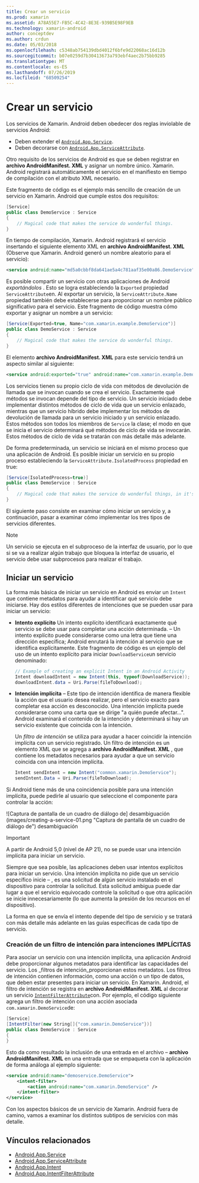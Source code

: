 ```yaml
---
title: Crear un servicio
ms.prod: xamarin
ms.assetid: A78A55E7-FB5C-4C42-8E3E-939B5E98F9EB
ms.technology: xamarin-android
author: conceptdev
ms.author: crdun
ms.date: 05/03/2018
ms.openlocfilehash: c5348ab754139dbd4012f6bfe9d22068ac16d12b
ms.sourcegitcommit: b07e0259d7b30413673a793ebf4aec2b75bb9285
ms.translationtype: MT
ms.contentlocale: es-ES
ms.lasthandoff: 07/26/2019
ms.locfileid: "68509254"
---
```

# <a name="creating-a-service"></a>Crear un servicio

Los servicios de Xamarin. Android deben obedecer dos reglas inviolable de servicios Android:

* Deben extender el [`Android.App.Service`](xref:Android.App.Service).
* Deben decorarse con [`Android.App.ServiceAttribute`](xref:Android.App.ServiceAttribute).

Otro requisito de los servicios de Android es que se deben registrar en **archivo AndroidManifest. XML** y asignar un nombre único. Xamarin. Android registrará automáticamente el servicio en el manifiesto en tiempo de compilación con el atributo XML necesario.

Este fragmento de código es el ejemplo más sencillo de creación de un servicio en Xamarin. Android que cumple estos dos requisitos:  

```csharp
[Service]
public class DemoService : Service
{
    // Magical code that makes the service do wonderful things.
}
```

En tiempo de compilación, Xamarin. Android registrará el servicio insertando el siguiente elemento XML en **archivo AndroidManifest. XML** (Observe que Xamarin. Android generó un nombre aleatorio para el servicio):

```xml
<service android:name="md5a0cbbf8da641ae5a4c781aaf35e00a86.DemoService" />
```

Es posible compartir un servicio con otras aplicaciones de Android _exportándolos_ . Esto se logra estableciendo la `Exported` propiedad `ServiceAttribute`en. Al exportar un servicio, la `ServiceAttribute.Name` propiedad también debe establecerse para proporcionar un nombre público significativo para el servicio. Este fragmento de código muestra cómo exportar y asignar un nombre a un servicio:

```csharp
[Service(Exported=true, Name="com.xamarin.example.DemoService")]
public class DemoService : Service
{
    // Magical code that makes the service do wonderful things.
}
```

El elemento **archivo AndroidManifest. XML** para este servicio tendrá un aspecto similar al siguiente:

```xml
<service android:exported="true" android:name="com.xamarin.example.DemoService" />
```

Los servicios tienen su propio ciclo de vida con métodos de devolución de llamada que se invocan cuando se crea el servicio. Exactamente qué métodos se invocan depende del tipo de servicio. Un servicio iniciado debe implementar distintos métodos de ciclo de vida que un servicio enlazado, mientras que un servicio híbrido debe implementar los métodos de devolución de llamada para un servicio iniciado y un servicio enlazado. Estos métodos son todos los miembros de `Service` la clase; el modo en que se inicia el servicio determinará qué métodos de ciclo de vida se invocarán. Estos métodos de ciclo de vida se tratarán con más detalle más adelante.

De forma predeterminada, un servicio se iniciará en el mismo proceso que una aplicación de Android. Es posible iniciar un servicio en su propio proceso estableciendo la `ServiceAttribute.IsolatedProcess` propiedad en true:

```csharp
[Service(IsolatedProcess=true)]
public class DemoService : Service
{
    // Magical code that makes the service do wonderful things, in it's own process!
}
```

El siguiente paso consiste en examinar cómo iniciar un servicio y, a continuación, pasar a examinar cómo implementar los tres tipos de servicios diferentes.

> [!NOTE]
> Un servicio se ejecuta en el subproceso de la interfaz de usuario, por lo que si se va a realizar algún trabajo que bloquea la interfaz de usuario, el servicio debe usar subprocesos para realizar el trabajo.

## <a name="starting-a-service"></a>Iniciar un servicio

La forma más básica de iniciar un servicio en Android es enviar un `Intent` que contiene metadatos para ayudar a identificar qué servicio debe iniciarse. Hay dos estilos diferentes de intenciones que se pueden usar para iniciar un servicio:

-   **Intento explícito** Un intento explícito identificará exactamente qué servicio se debe usar para completar una acción determinada.  &ndash; Un intento explícito puede considerarse como una letra que tiene una dirección específica; Android enrutará la intención al servicio que se identifica explícitamente. Este fragmento de código es un ejemplo del uso de un intento explícito para iniciar `DownloadService`un servicio denominado:

    ```csharp
    // Example of creating an explicit Intent in an Android Activity
    Intent downloadIntent = new Intent(this, typeof(DownloadService));
    downloadIntent.data = Uri.Parse(fileToDownload);
    ```

-   **Intención implícita** &ndash; Este tipo de intención identifica de manera flexible la acción que el usuario desea realizar, pero el servicio exacto para completar esa acción es desconocido. Una intención implícita puede considerarse como una carta que se dirige "a quién puede afectar...".
    Android examinará el contenido de la intención y determinará si hay un servicio existente que coincida con la intención.

    Un _filtro de intención_ se utiliza para ayudar a hacer coincidir la intención implícita con un servicio registrado. Un filtro de intención es un elemento XML que se agrega a **archivo AndroidManifest. XML** , que contiene los metadatos necesarios para ayudar a que un servicio coincida con una intención implícita.

    ```csharp
    Intent sendIntent = new Intent("common.xamarin.DemoService");
    sendIntent.Data = Uri.Parse(fileToDownload);
    ```

Si Android tiene más de una coincidencia posible para una intención implícita, puede pedirle al usuario que seleccione el componente para controlar la acción:

![Captura de pantalla de un cuadro de diálogo de] desambiguación (images/creating-a-service-01.png "Captura de pantalla de un cuadro de diálogo de") desambiguación

> [!IMPORTANT]
> A partir de Android 5,0 (nivel de AP 21), no se puede usar una intención implícita para iniciar un servicio.

Siempre que sea posible, las aplicaciones deben usar intentos explícitos para iniciar un servicio. Una intención implícita no pide que un servicio específico inicie &ndash; , es una solicitud de algún servicio instalado en el dispositivo para controlar la solicitud. Esta solicitud ambigua puede dar lugar a que el servicio equivocado controle la solicitud o que otra aplicación se inicie innecesariamente (lo que aumenta la presión de los recursos en el dispositivo).

La forma en que se envía el intento depende del tipo de servicio y se tratará con más detalle más adelante en las guías específicas de cada tipo de servicio.


### <a name="creating-an-intent-filter-for-implicit-intents"></a>Creación de un filtro de intención para intenciones IMPLÍCITAS

Para asociar un servicio con una intención implícita, una aplicación Android debe proporcionar algunos metadatos para identificar las capacidades del servicio. Los _filtros de intención_proporcionan estos metadatos. Los filtros de intención contienen información, como una acción o un tipo de datos, que deben estar presentes para iniciar un servicio. En Xamarin. Android, el filtro de intención se registra en **archivo AndroidManifest. XML** al decorar un servicio [`IntentFilterAttribute`](xref:Android.App.IntentFilterAttribute)con. Por ejemplo, el código siguiente agrega un filtro de intención con una acción asociada `com.xamarin.DemoService`de:

```csharp
[Service]
[IntentFilter(new String[]{"com.xamarin.DemoService"})]
public class DemoService : Service
{
}
```

Esto da como resultado la inclusión de una entrada en el archivo &ndash; **archivo AndroidManifest. XML** en una entrada que se empaqueta con la aplicación de forma análoga al ejemplo siguiente:

```xml
<service android:name="demoservice.DemoService">
    <intent-filter>
        <action android:name="com.xamarin.DemoService" />
    </intent-filter>
</service>
```

Con los aspectos básicos de un servicio de Xamarin. Android fuera de camino, vamos a examinar los distintos subtipos de servicios con más detalle.


## <a name="related-links"></a>Vínculos relacionados

- [Android.App.Service](xref:Android.App.Service)
- [Android.App.ServiceAttribute](xref:Android.App.ServiceAttribute)
- [Android.App.Intent](xref:Android.Content.Intent)
- [Android.App.IntentFilterAttribute](xref:Android.App.IntentFilterAttribute)
